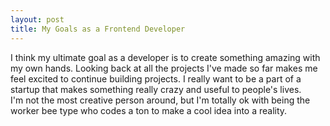 ```yaml
---
layout: post
title: My Goals as a Frontend Developer
---
```


I think my ultimate goal as a developer is to create something amazing with my
own hands. Looking back at all the projects I've made so far makes me feel
excited to continue building projects. I really want to be a part of a
startup that makes something really crazy and useful to people's lives.  
I'm not the most creative person around, but I'm totally ok with being the worker
bee type who codes a ton to make a cool idea into a reality.

